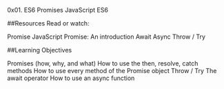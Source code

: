 0x01. ES6 Promises
JavaScript
ES6

##Resources
Read or watch:

Promise
JavaScript Promise: An introduction
Await
Async
Throw / Try

##Learning Objectives

Promises (how, why, and what)
How to use the then, resolve, catch methods
How to use every method of the Promise object
Throw / Try
The await operator
How to use an async function
